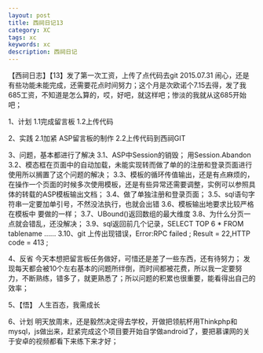 ```yaml
---
layout: post
title: 西祠日记13
category: XC
tags: xc
keywords: xc
description: 西祠日记
---
```


【西祠日志】【13】发了第一次工资，上传了点代码去git
2015.07.31
闹心，还是有些功能未能完成，还需要花点时间努力；这个月是次欧诺个7.15去得，发了我685工资，不知道是怎么算的，哎，好吧，就这样吧；惨淡的我就从这685开始吧；

1、计划
1.1完成留言板
1.2上传代码

2、实践
2.1加紧 ASP留言板的制作
2.2上传代码到西祠GIT

3、问题，基本都进行了解决
3.1、ASP中Session的销毁； 用Session.Abandon 
3.2、模态框在页面中的自动加载，未能实现转而做了单的的注册和登录页面进行使用所以搁置了这个问题的解决；
3.3、模板的循环传值输出，还是有点麻烦的，在操作一个页面的时候多次使用模板，还是有些异常还需要调整，实例可以参照具体的转载的ASP模板输出文档；
3.4、做了单独注册和登录页面；
3.5、sql语句字符串一定要加单引号，不然没法执行，也就会出错
3.6、模板输出地要求比较严格 在模板中 要做的一样；
3.7、UBound()返回数组的最大维度
3.8、为什么分页一点就会错乱，还没解决；
3.9、sql返回前几个记录，SELECT TOP 6 * FROM tablename ……
3.10、git 上传出现错误，Error:RPC failed  ; Result = 22,HTTP code = 413 ;

4、反省
今天本想把留言板任务做好，可惜还是差了一些东西，还有待努力；
发现每天都会被10个左右基本的问题所绊倒，而时间都被花费，所以我一定要努力，不断熟练，错多了，就更熟悉了；所以问题的积累也很重要，能看得出自己的效率；

5、【悟】
人生百态，我需成长

6、计划
明天放周末，还是毅然决定得去学校，开做把领航杯用Thinkphp和mysql，js做出来，赶紧完成这个项目要开始自学做android了，要把慕课网的关于安卓的视频都看下来练下来才好；